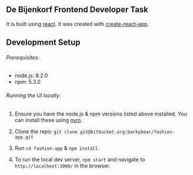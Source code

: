 ## De Bijenkorf Frontend Developer Task

It is built using [react](https://facebook.github.io/react/). It was created with [create-react-app](https://github.com/facebookincubator/create-react-app).

## Development Setup

###### Prerequisites:

- node.js: 8.2.0
- npm: 5.3.0

###### Running the UI locally:

1. Ensure you have the node.js & npm versions listed above installed. You can install these using [nvm](https://github.com/creationix/nvm).

2. Clone the repo: `git clone git@bitbucket.org:barkybear/fashion-app.git`

3. Run `cd fashion-app` & `npm install`.

4. To run the local dev server, `npm start` and navigate to `http://localhost:3000/` in the browser.
